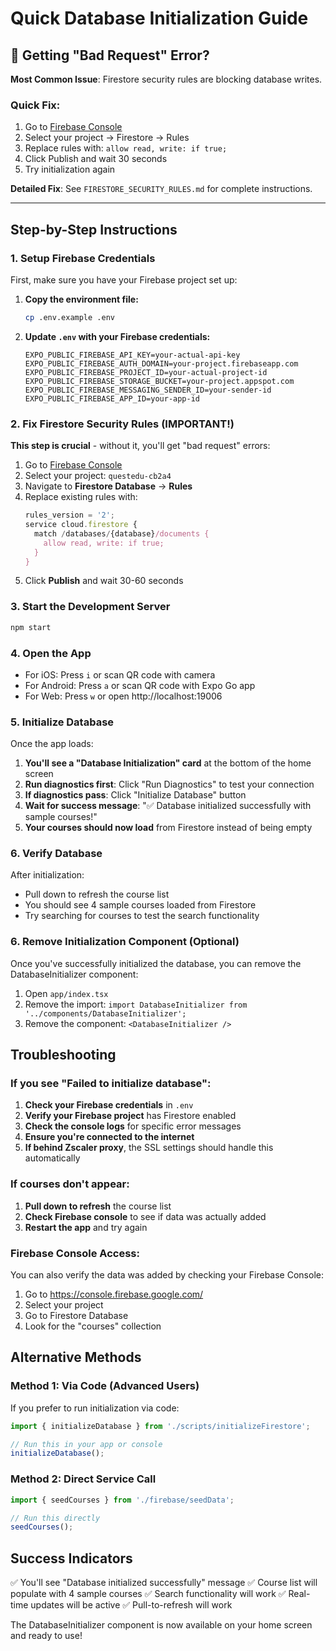 # Quick Database Initialization Guide

## 🚨 Getting "Bad Request" Error?

**Most Common Issue**: Firestore security rules are blocking database writes.

### Quick Fix:
1. Go to [Firebase Console](https://console.firebase.google.com/)
2. Select your project → Firestore → Rules
3. Replace rules with: `allow read, write: if true;`
4. Click Publish and wait 30 seconds
5. Try initialization again

**Detailed Fix**: See `FIRESTORE_SECURITY_RULES.md` for complete instructions.

---

## Step-by-Step Instructions

### 1. Setup Firebase Credentials

First, make sure you have your Firebase project set up:

1. **Copy the environment file:**
   ```bash
   cp .env.example .env
   ```

2. **Update `.env` with your Firebase credentials:**
   ```env
   EXPO_PUBLIC_FIREBASE_API_KEY=your-actual-api-key
   EXPO_PUBLIC_FIREBASE_AUTH_DOMAIN=your-project.firebaseapp.com
   EXPO_PUBLIC_FIREBASE_PROJECT_ID=your-actual-project-id
   EXPO_PUBLIC_FIREBASE_STORAGE_BUCKET=your-project.appspot.com
   EXPO_PUBLIC_FIREBASE_MESSAGING_SENDER_ID=your-sender-id
   EXPO_PUBLIC_FIREBASE_APP_ID=your-app-id
   ```

### 2. Fix Firestore Security Rules (IMPORTANT!)

**This step is crucial** - without it, you'll get "bad request" errors:

1. Go to [Firebase Console](https://console.firebase.google.com/)
2. Select your project: `questedu-cb2a4`
3. Navigate to **Firestore Database** → **Rules**
4. Replace existing rules with:
   ```javascript
   rules_version = '2';
   service cloud.firestore {
     match /databases/{database}/documents {
       allow read, write: if true;
     }
   }
   ```
5. Click **Publish** and wait 30-60 seconds

### 3. Start the Development Server

```bash
npm start
```

### 4. Open the App

- For iOS: Press `i` or scan QR code with camera
- For Android: Press `a` or scan QR code with Expo Go app
- For Web: Press `w` or open http://localhost:19006

### 5. Initialize Database

Once the app loads:

1. **You'll see a "Database Initialization" card** at the bottom of the home screen
2. **Run diagnostics first**: Click "Run Diagnostics" to test your connection
3. **If diagnostics pass**: Click "Initialize Database" button
4. **Wait for success message**: "✅ Database initialized successfully with sample courses!"
5. **Your courses should now load** from Firestore instead of being empty

### 6. Verify Database

After initialization:
- Pull down to refresh the course list
- You should see 4 sample courses loaded from Firestore
- Try searching for courses to test the search functionality

### 6. Remove Initialization Component (Optional)

Once you've successfully initialized the database, you can remove the DatabaseInitializer component:

1. Open `app/index.tsx`
2. Remove the import: `import DatabaseInitializer from '../components/DatabaseInitializer';`
3. Remove the component: `<DatabaseInitializer />`

## Troubleshooting

### If you see "Failed to initialize database":

1. **Check your Firebase credentials** in `.env`
2. **Verify your Firebase project** has Firestore enabled
3. **Check the console logs** for specific error messages
4. **Ensure you're connected to the internet**
5. **If behind Zscaler proxy**, the SSL settings should handle this automatically

### If courses don't appear:

1. **Pull down to refresh** the course list
2. **Check Firebase console** to see if data was actually added
3. **Restart the app** and try again

### Firebase Console Access:

You can also verify the data was added by checking your Firebase Console:
1. Go to https://console.firebase.google.com/
2. Select your project
3. Go to Firestore Database
4. Look for the "courses" collection

## Alternative Methods

### Method 1: Via Code (Advanced Users)

If you prefer to run initialization via code:

```javascript
import { initializeDatabase } from './scripts/initializeFirestore';

// Run this in your app or console
initializeDatabase();
```

### Method 2: Direct Service Call

```javascript
import { seedCourses } from './firebase/seedData';

// Run this directly
seedCourses();
```

## Success Indicators

✅ You'll see "Database initialized successfully" message
✅ Course list will populate with 4 sample courses
✅ Search functionality will work
✅ Real-time updates will be active
✅ Pull-to-refresh will work

The DatabaseInitializer component is now available on your home screen and ready to use!
